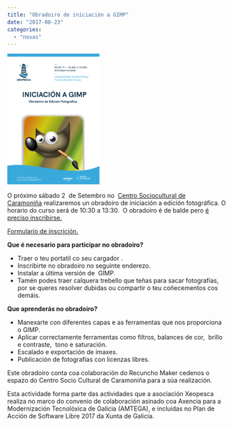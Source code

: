 ```yaml
---
title: "Obradoiro de iniciación a GIMP"
date: "2017-08-23"
categories: 
  - "novas"
---
```


![](images/Xeopesca_Cartaz_Vertical_Cor_3-212x300.png)

O próximo sábado 2  de Setembro no  [Centro Sociocultural de Caramoniña](https://www.openstreetmap.org/#map=19/42.88417/-8.53802) realizaremos un obradoiro de iniciación a edición fotográfica. O horario do curso será de 10:30 a 13:30.  O obradoiro é de balde pero [é preciso inscribirse.](https://www.eventbrite.es/e/entradas-obradorio-de-iniciacion-a-gimp-37279928269)

[Formulario de inscrición.](https://www.eventbrite.es/e/entradas-obradorio-de-iniciacion-a-gimp-37279928269)

**Que é necesario para participar no obradoiro?**

- Traer o teu portatil co seu cargador .
- Inscribirte no obradoiro no seguinte enderezo.
- Instalar a última versión de  GIMP.
- Tamén podes traer calquera trebello que teñas para sacar fotografías, por se queres resolver dubidas ou compartir o teu coñecementos cos demáis.

**Que aprenderás no obradoiro?**

- Manexarte con diferentes capas e as ferramentas que nos proporciona o GIMP.
- Aplicar correctamente ferramentas como filtros, balances de cor,  brillo e contraste,  tono e saturación.
- Escalado e exportación de imaxes.
- Publicación de fotografías con licenzas libres.

Este obradoiro conta coa colaboración do Recuncho Maker cedenos o espazo do Centro Socio Cultural de Caramoniña para a súa realización.

Esta actividade forma parte das actividades que a asociación Xeopesca realiza no marco do convenio de colaboración asinado coa Axencia para a Modernización Tecnolóxica de Galicia (AMTEGA), e incluídas no Plan de Acción de Software Libre 2017 da Xunta de Galicia.

